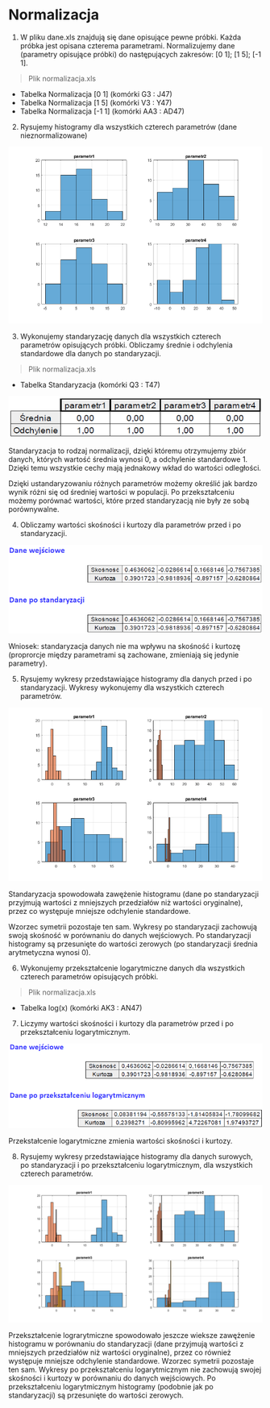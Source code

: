 # Normalizacja

1. W pliku dane.xls znajdują się dane opisujące pewne próbki. Każda próbka jest opisana czterema parametrami. Normalizujemy dane (parametry opisujące próbki) do następujących zakresów: [0 1]; [1 5]; [-1 1].

> Plik normalizacja.xls

- Tabelka Normalizacja [0 1] (komórki G3 : J47)
- Tabelka Normalizacja [1 5] (komórki V3 : Y47)
- Tabelka Normalizacja [-1 1] (komórki AA3 : AD47)

2. Rysujemy histogramy dla wszystkich czterech parametrów (dane nieznormalizowane)

<img src="02.png" />

3. Wykonujemy standaryzację danych dla wszystkich czterech parametrów opisujących próbki. Obliczamy średnie i odchylenia standardowe dla danych po standaryzacji. 

> Plik normalizacja.xls
- Tabelka Standaryzacja (komórki Q3 : T47)

<img src="03.png" />

Standaryzacja to rodzaj normalizacji, dzięki któremu otrzymujemy zbiór danych, których wartość średnia wynosi 0, a odchylenie standardowe 1. Dzięki temu wszystkie cechy mają jednakowy wkład do wartości odległości.

Dzięki ustandaryzowaniu różnych parametrów możemy określić jak bardzo wynik różni się od średniej wartości w populacji. Po przekształceniu możemy porównać wartości, które przed standaryzacją nie były ze sobą porównywalne.

4. Obliczamy wartości skośności i kurtozy dla parametrów przed i po standaryzacji. 

<img src="04.png" />

Wniosek: standaryzacja danych nie ma wpływu na skośność i kurtozę (proprorcje między parametrami są zachowane, zmieniają się jedynie parametry).

5. Rysujemy wykresy przedstawiające histogramy dla danych przed i po standaryzacji. Wykresy wykonujemy dla wszystkich czterech parametrów.

<img src="05.png" />

Standaryzacja spowodowała zawężenie histogramu (dane po standaryzacji przyjmują wartości z mniejszych przedziałów niż wartości oryginalne), przez co występuje mniejsze odchylenie standardowe. 

Wzorzec symetrii pozostaje ten sam. Wykresy po standaryzacji zachowują swoją skośność w porównaniu do danych wejściowych. Po standaryzacji histogramy są przesunięte do wartości zerowych (po standaryzacji średnia arytmetyczna wynosi 0).

6. Wykonujemy przekształcenie logarytmiczne danych dla wszystkich czterech parametrów opisujących próbki.

> Plik normalizacja.xls
- Tabelka log(x) (komórki AK3 : AN47)

7. Liczymy wartości skośności i kurtozy dla parametrów przed i po przekształceniu logarytmicznym.

<img src="07.png" />

Przekstałcenie logarytmiczne zmienia wartości skośności i kurtozy.

8. Rysujemy wykresy przedstawiające histogramy dla danych surowych, po standaryzacji i po przekształceniu logarytmicznym, dla wszystkich czterech parametrów.

<img src="08.png" />

Przekształcenie lograrytmiczne spowodowało jeszcze wieksze zawężenie histogramu w porównaniu do standaryzacji (dane przyjmują wartości z mniejszych przedziałów niż wartości oryginalne), przez co również występuje mniejsze odchylenie standardowe. Wzorzec symetrii pozostaje ten sam. Wykresy po przekształceniu logarytmicznym nie zachowują swojej skośności i kurtozy w porównaniu do danych wejściowych. Po przekształceniu logarytmicznym histogramy (podobnie jak po standaryzacji) są przesunięte do wartości zerowych.

